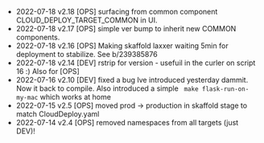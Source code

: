* 2022-07-18 v2.18 [OPS] surfacing from common component CLOUD_DEPLOY_TARGET_COMMON in UI.
* 2022-07-18 v2.17 [OPS] simple ver bump to inherit new COMMON components.
* 2022-07-18 v2.16 [OPS] Making skaffold laxxer waiting 5min for deployment to stabilize. See b/239385876
* 2022-07-18 v2.14 [DEV] rstrip for version - usefuil in the curler on script 16 :) Also for [OPS]
* 2022-07-16 v2.10 [DEV] fixed a bug Ive introduced yesterday dammit. Now it back to compile. Also introduced a simple
                         ` make flask-run-on-my-mac` which works at home
* 2022-07-15 v2.5 [OPS] moved prod -> production in skaffold stage to match CloudDeploy.yaml
* 2022-07-14 v2.4 [OPS] removed namespaces from all targets (just DEV)!
